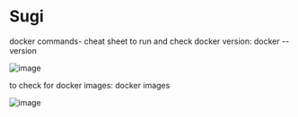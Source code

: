 # Sugi
docker commands- cheat sheet
to run and check docker version: docker --version

![image](https://user-images.githubusercontent.com/97328875/163902655-8c1e885e-9b8e-4644-b665-3e5ede4debd6.png)

to check for docker images: docker images

![image](https://user-images.githubusercontent.com/97328875/163902755-1b7487ff-4238-48be-a070-9ad615b6a8ca.png)

